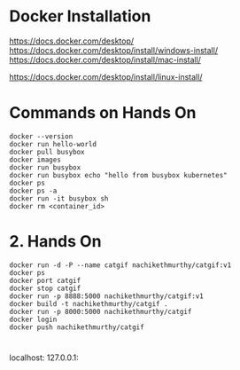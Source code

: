 # Docker Installation

https://docs.docker.com/desktop/
https://docs.docker.com/desktop/install/windows-install/
https://docs.docker.com/desktop/install/mac-install/

https://docs.docker.com/desktop/install/linux-install/

# Commands on Hands On

```
docker --version
docker run hello-world
docker pull busybox
docker images
docker run busybox
docker run busybox echo "hello from busybox kubernetes"
docker ps
docker ps -a
docker run -it busybox sh
docker rm <container_id>
```

# 2. Hands On


```
docker run -d -P --name catgif nachikethmurthy/catgif:v1
docker ps
docker port catgif
docker stop catgif
docker run -p 8888:5000 nachikethmurthy/catgif:v1
docker build -t nachikethmurthy/catgif .
docker run -p 8000:5000 nachikethmurthy/catgif
docker login
docker push nachikethmurthy/catgif
```

#
localhost:<port-number>
127.0.0.1:<port-number>